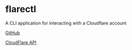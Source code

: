 # flarectl

A CLI application for interacting with a Cloudflare account

[GitHub](https://github.com/cloudflare/cloudflare-go/tree/master/cmd/flarectl)

[CloudFlare API](https://api.cloudflare.com/)
